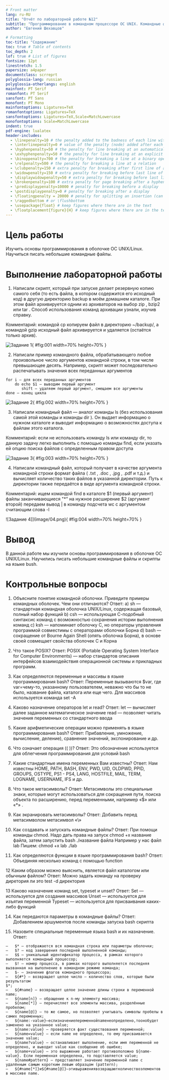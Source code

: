 ```yaml
---
# Front matter
lang: ru-RU
title: "Отчёт по лабораторной работе №12"
subtitle: "Программирование в командном процессоре ОС UNIX. Командные файлы"
author: "Евгений Шехавцов"

# Formatting
toc-title: "Содержание"
toc: true # Table of contents
toc_depth: 2
lof: true # List of figures
fontsize: 12pt
linestretch: 1.5
papersize: a4paper
documentclass: scrreprt
polyglossia-lang: russian
polyglossia-otherlangs: english
mainfont: PT Serif
romanfont: PT Serif
sansfont: PT Sans
monofont: PT Mono
mainfontoptions: Ligatures=TeX
romanfontoptions: Ligatures=TeX
sansfontoptions: Ligatures=TeX,Scale=MatchLowercase
monofontoptions: Scale=MatchLowercase
indent: true
pdf-engine: lualatex
header-includes:
  - \linepenalty=10 # the penalty added to the badness of each line within a paragraph (no associated penalty node) Increasing the value makes tex try to have fewer lines in the paragraph.
  - \interlinepenalty=0 # value of the penalty (node) added after each line of a paragraph.
  - \hyphenpenalty=50 # the penalty for line breaking at an automatically inserted hyphen
  - \exhyphenpenalty=50 # the penalty for line breaking at an explicit hyphen
  - \binoppenalty=700 # the penalty for breaking a line at a binary operator
  - \relpenalty=500 # the penalty for breaking a line at a relation
  - \clubpenalty=150 # extra penalty for breaking after first line of a paragraph
  - \widowpenalty=150 # extra penalty for breaking before last line of a paragraph
  - \displaywidowpenalty=50 # extra penalty for breaking before last line before a display math
  - \brokenpenalty=100 # extra penalty for page breaking after a hyphenated line
  - \predisplaypenalty=10000 # penalty for breaking before a display
  - \postdisplaypenalty=0 # penalty for breaking after a display
  - \floatingpenalty = 20000 # penalty for splitting an insertion (can only be split footnote in standard LaTeX)
  - \raggedbottom # or \flushbottom
  - \usepackage{float} # keep figures where there are in the text
  - \floatplacement{figure}{H} # keep figures where there are in the text
---
```


# Цель работы

Изучить основы программирования в оболочке ОС UNIX/Linux. Научиться писать небольшие командные файлы.

# Выполнение лабораторной работы

1. Написали скрипт, который при запуске делает резервную копию самого себя (то есть файла, в котором содержится его исходный код) в другую директорию backup в моём домашнем каталоге. При этом файл архивируется одним из архиваторов на выбор zip , bzip2 или tar . Способ использования команд архивации узнали, изучив справку.

Комментарий: командой cp копируем файл в директорию ~/backup/, а командой gzip исходный файл архивируется и удаляется (остаётся только архив).

![Задание 1](image/01.png){ #fig:001 width=70% height=70% }

2. Написали пример командного файла, обрабатывающего любое произвольное число аргументов командной строки, в том числе превышающее десять. Например, скрипт может последовательно распечатывать значения всех переданных аргументов

```
for i — для всех переданных аргументов
    do echo $1 — выводим первый аргумент
       shift — удаляем первый аргумент, смещаем все аргументы
done — конец цикла
```

![Задание 2](image/02.png){ #fig:002 width=70% height=70% }

3. Написали командный файл — аналог команды ls (без использования самой этой команды и команды dir ). Он выдает информацию о нужном каталоге и выводит информацию о возможностях доступа к файлам этого каталога.

Комментарий: если не использовать команду ls или команду dir, то данную задачу легко выполнить с помощью команды find, если указать ей опцию поиска файлов с определенным правом доступа

![Задание 3](image/03.png){ #fig:003 width=70% height=70% }

4. Написали командный файл, который получает в качестве аргумента командной строки формат файла ( .txt , .doc , .jpg , .pdf и т.д.) и вычисляет количество таких файлов в указанной директории. Путь к директории также передаётся в виде аргумента командной строки.

Комментарий: ищем командой find в каталоге $1 (первый аргумент) файлы заканчивающиеся "*" на нужное расширение $2 (аргумент второй) передаем вывод | в команду подсчета wc с аргументом считающим слова -l

![Задание 4]](image/04.png){ #fig:004 width=70% height=70% }

# Вывод

В данной работе мы изучили основы программирования в оболочке ОС UNIX/Linux. Научились писать небольшие командные файлы и скрипты на языке bush.

# Контрольные вопросы

1. Объясните понятие командной оболочки. Приведите примеры командных оболочек. Чем они отличаются?
Ответ: 
a)	sh — стандартная командная оболочка UNIX/Linux, содержащая базовый, 	полный набор функций
b)	csh — использующая С-подобный синтаксис команд с возможностью 	сохранения истории выполнения команд
c)	ksh — напоминает оболочку С, но операторы управления программой 	совместимы с операторами оболочки Борна
d)	bash — сокращение от Bourne Again Shell (опять оболочка Борна), в основе 	своей совмещает свойства оболочек С и Корна

2. Что такое POSIX?
Ответ: POSIX (Portable Operating System Interface for Computer Environments) — набор  стандартов описания интерфейсов взаимодействия операционной системы и прикладных программ.

3. Как определяются переменные и массивы в языке программирования bash?
Ответ: Переменные вызываются $var, где var=чему-то, указанному пользователем, неважно что бы то не было, название файла, каталога или еще чего.
Для массивов используется команда set -A

4. Каково назначение операторов let и read?
Ответ: let — вычисляет далее заданное математическое значение
read — позволяет читать значения переменных со стандартного ввода

5. Какие арифметические операции можно применять в языке программирования bash?
Ответ: Прибавление, умножение, вычисление, 	деление), сравнение значений, экспонирование и др.

6. Что означает операция (( ))?
Ответ: Это обозначение используется для облегчения программирования для условий bash 

7. Какие стандартные имена переменных Вам известны?
Ответ: Нам известны HOME, PATH, BASH, ENV, PWD, UID, OLDPWD, PPID, GROUPS, OSTYPE, PS1 - PS4, LANG, HOSTFILE, MAIL, TERM, LOGNAME, USERNAME, IFS и др.

8. Что такое метасимволы?
Ответ: Метасимволы это специальные знаки, которые могут использоваться для сокращения пути, 	поиска объекта по расширению, перед переменными, например «$» или «*» .

9. Как экранировать метасимволы?
Ответ: Добавить перед метасимволом метасимвол «\»

10. Как создавать и запускать командные файлы?
Ответ: При помощи команды chmod. Надо дать права на запуск chmod +x название файла, затем запустить bash  ./название файла
Например у нас файл lab
Пишем: 
chmod +x lab
./lab

11. Как определяются функции в языке программирования bash?
Ответ: Объединяя несколько команд с помощью function

12 Каким образом можно выяснить, является файл каталогом или обычным файлом?
Ответ: Можно задать команду на проверку диретория ли это test -d директория

13 Каково назначение команд set, typeset и unset?
Ответ: 
Set — используется для создания массивов
Unset — используется для изъятия переменной
Typeset — используется для присваивания каких-либо функций

14. Как передаются параметры в командные файлы?
Ответ: Добавлением аршументов после команды запуска bash скрипта

15. Назовите специальные переменные языка bash и их назначение.
Ответ: 
```
–	$* — отображается вся командная строка или параметры оболочки;
–	$? — код завершения последней выполненной команды;
–	$$ — уникальный идентификатор процесса, в рамках которого выполняется командный процессор;
–	$! — номер процесса, в рамках которого выполняется последняя вызванная на выполнение в командном режиме команда;
–	$- — значение флагов командного процессора;
–	${#*} — возвращает целое число — количество слов, которые были результатом
$*;
–	${#name} — возвращает целое значение длины строки в переменной name;
–	${name[n]} — обращение к n-му элементу массива;
–	${name[*]} — перечисляет все элементы массива, разделённые пробелом;
–	${name[@]} — то же самое, но позволяет учитывать символы пробелы в самих переменных;
–	${name:-value}—еслизначениепеременнойnameнеопределено,тоонобудет заменено на указанное value;
–	${name:value} — проверяется факт существования переменной;
–	${name=value} — если name не определено, то ему присваивается значение value;
–	${name?value} — останавливает выполнение, если имя переменной не определено, и выводит value как сообщение об ошибке;
–	${name+value} — это выражение работает противоположно ${name-value}. Если переменная определена, то подставляется value;
–	${name#pattern} — представляет значение переменной name с удалённым самым коротким левым образцом (pattern);
–	${#name[*]}и${#name[@]}—этивыражениявозвращаютколичествоэлементов в массиве name.
```